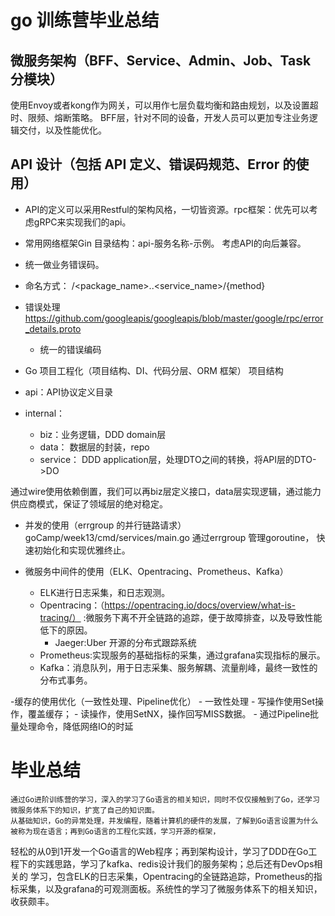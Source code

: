 # go 训练营毕业总结

## 微服务架构（BFF、Service、Admin、Job、Task 分模块）
使用Envoy或者kong作为网关，可以用作七层负载均衡和路由规划，以及设置超时、限频、熔断策略。
BFF层，针对不同的设备，开发人员可以更加专注业务逻辑交付，以及性能优化。


## API 设计（包括 API 定义、错误码规范、Error 的使用）
- API的定义可以采用Restful的架构风格，一切皆资源。rpc框架：优先可以考虑gRPC来实现我们的api。
- 常用网络框架Gin
目录结构：api-服务名称-示例。
考虑API的向后兼容。
- 统一做业务错误码。
- 命名方式：
/<package_name>.<version>.<service_name>/{method}

- 错误处理
https://github.com/googleapis/googleapis/blob/master/google/rpc/error_details.proto
    - 统一的错误编码

- Go 项目工程化（项目结构、DI、代码分层、ORM 框架）
项目结构
- api：API协议定义目录
- internal：
    - biz：业务逻辑，DDD domain层
    - data： 数据层的封装，repo
    - service： DDD application层，处理DTO之间的转换，将API层的DTO->DO

通过wire使用依赖倒置，我们可以再biz层定义接口，data层实现逻辑，通过能力供应商模式，保证了领域层的绝对稳定。

- 并发的使用（errgroup 的并行链路请求）
goCamp/week13/cmd/services/main.go 通过errgroup 管理goroutine， 快速初始化和实现优雅终止。

- 微服务中间件的使用（ELK、Opentracing、Prometheus、Kafka）
    - ELK进行日志采集，和日志观测。
    - Opentracing：（https://opentracing.io/docs/overview/what-is-tracing/） :微服务下离不开全链路的追踪，便于故障排查，以及导致性能低下的原因。
        - Jaeger:Uber 开源的分布式跟踪系统
    - Prometheus:实现服务的基础指标的采集，通过grafana实现指标的展示。
    - Kafka：消息队列，用于日志采集、服务解耦、流量削峰，最终一致性的分布式事务。


-缓存的使用优化（一致性处理、Pipeline优化）
    - 一致性处理
        - 写操作使用Set操作，覆盖缓存；
        - 读操作，使用SetNX，操作回写MISS数据。
    - 通过Pipeline批量处理命令，降低网络IO的时延


# 毕业总结
    通过Go进阶训练营的学习，深入的学习了Go语言的相关知识，同时不仅仅接触到了Go，还学习微服务体系下的知识，扩宽了自己的知识面。
    从基础知识，Go的异常处理，并发编程，随着计算机的硬件的发展，了解到Go语言设置为什么被称为现在语言；再到Go语言的工程化实践，学习开源的框架，
轻松的从0到1开发一个Go语言的Web程序；再到架构设计，学习了DDD在Go工程下的实践思路，学习了kafka、redis设计我们的服务架构；总后还有DevOps相关的
学习，包含ELK的日志采集，Opentracing的全链路追踪，Prometheus的指标采集，以及grafana的可观测面板。系统性的学习了微服务体系下的相关知识，收获颇丰。
